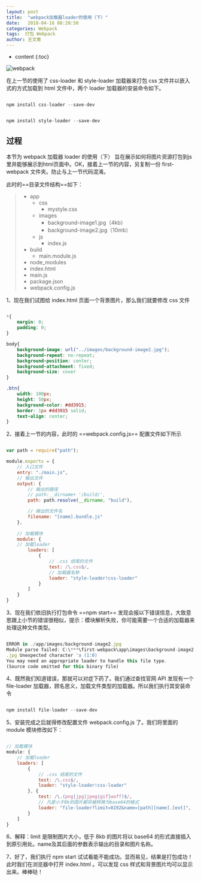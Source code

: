 ```yaml
---
layout: post
title:  "webpack加载器loader的使用（下）"
date:   2018-04-16 08:20:50
categories: Webpack
tags:  打包 Webpack
author: 王文章
---
```


* content
{:toc}

![webpack](https://i.loli.net/2018/04/21/5ada9267452a4.jpg)

在上一节的使用了 css-loader 和 style-loader 加载器来打包 css 文件并以嵌入式的方式加载到 html 文件中，两个 loader 加载器的安装命令如下。

```js

npm install css-loader --save-dev

```

```js

npm install style-loader --save-dev

```
## 过程


本节为 webpack 加载器 loader 的使用（下） 旨在展示如何将图片资源打包到js里并能够展示到html页面中。OK，接着上一节的内容，另复制一份 first-webpack 文件夹。防止与上一节代码混淆。

此时的==目录文件结构==如下：


> - app
>   - css
>     - mystyle.css
>   - images
>     - background-image1.jpg（4kb）
>     - background-image2.jpg（10mb）
>   - js
>     - index.js
> - build
>     - main.module.js
> - node_modules
> - index.html
> - main.js
> - package.json
> - webpack.config.js

1、现在我们试图给 index.html 页面一个背景图片，那么我们就要修改 css 文件

```css

*{
    margin: 0;
    padding: 0;
}

body{
    background-image: url("../images/background-image2.jpg");
    background-repeat: no-repeat;
    background-position: center;
    background-attachment: fixed;
    background-size: cover
}

.btn{
    width: 100px;
    height: 50px;
    background-color: #dd3915;
    border: 1px #dd3915 solid;
    text-align: center;
}

```

2、接着上一节的内容，此时的 ==webpack.config.js== 配置文件如下所示

```js

var path = require("path");

module.exports = {
    // 入口文件
    entry: "./main.js",
    // 输出文件
    output: {
        // 输出的路径
        // path:__dirname+ '/build/',
        path: path.resolve(__dirname, "build"),

        // 输出的文件名
        filename: "[name].bundle.js"
    },
	
	// 加载模块
    module: {
    // 加载loader
        loaders: [
            {
                // .css 结尾的文件
                test: /\.css$/,
                // 加载器名称
                loader: "style-loader!css-loader"
            }
        ]
    }
}

```

3、现在我们依旧执行打包命令 ==npm start== 发现会报以下错误信息，大致意思跟上小节的错误很相似，提示：模块解析失败，你可能需要一个合适的加载器来处理这种文件类型。

```js

ERROR in ./app/images/background-image2.jpg
Module parse failed: C:\***\first-webpack\app\images\background-image2
.jpg Unexpected character 'a (1:0)
You may need an appropriate loader to handle this file type.
(Source code omitted for this binary file)

```

4、既然我们知道错误，那就可以对症下药了。我们通过查找官网 API 发现有一个 file-loader 加载器，顾名思义，加载文件类型的加载器。所以我们执行其安装命令

```js

npm install file-loader --save-dev

```
5、安装完成之后就得修改配置文件 webpack.config.js 了。我们将里面的 module 模块修改如下：

```js

// 加载模块
module: {
    // 加载loader
    loaders: [
        {
            // .css 结尾的文件
            test: /\.css$/,
            loader: "style-loader!css-loader"
        }, {
            test: /\.(png|jpg|jpeg|gif|woff)$/,
            // 凡是小于8k的图片都将被转换为base64的格式
            loader: "file-loader?limit=8192&name=[path][name].[ext]",
        }
    ]
}

```
6、解释：limit 是限制图片大小，低于 8kb 的图片将以 base64 的形式直接插入到原引用处。name及其后面的参数表示输出的目录和图片名称。

7、好了，我们执行 npm start 试试看能不能成功。显而易见，结果是打包成功！此时我们在浏览器中打开 index.html 。可以发现 css 样式和背景图片均可以显示出来。棒棒哒！























